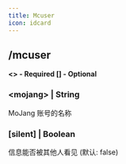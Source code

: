 ```yaml
---
title: Mcuser
icon: idcard
---
```


## /mcuser

**\<\> - Required \[\] - Optional**

### **\<mojang\>** | String
MoJang 账号的名称

### **\[silent\]** | Boolean
信息能否被其他人看见 (默认: false)
